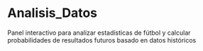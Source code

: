 # Analisis_Datos
Panel interactivo para analizar estadísticas de fútbol y calcular probabilidades de resultados futuros basado en datos históricos
